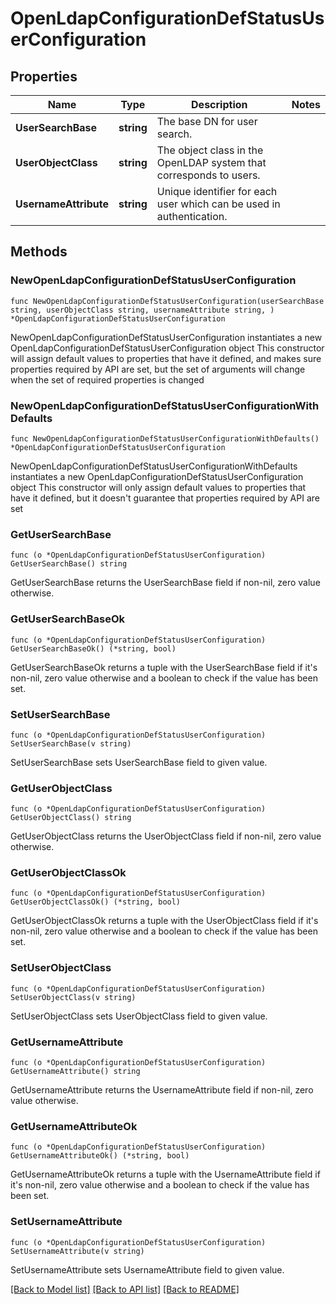 # OpenLdapConfigurationDefStatusUserConfiguration

## Properties

Name | Type | Description | Notes
------------ | ------------- | ------------- | -------------
**UserSearchBase** | **string** | The base DN for user search. | 
**UserObjectClass** | **string** | The object class in the OpenLDAP system that corresponds to users.  | 
**UsernameAttribute** | **string** | Unique identifier for each user which can be used in authentication.  | 

## Methods

### NewOpenLdapConfigurationDefStatusUserConfiguration

`func NewOpenLdapConfigurationDefStatusUserConfiguration(userSearchBase string, userObjectClass string, usernameAttribute string, ) *OpenLdapConfigurationDefStatusUserConfiguration`

NewOpenLdapConfigurationDefStatusUserConfiguration instantiates a new OpenLdapConfigurationDefStatusUserConfiguration object
This constructor will assign default values to properties that have it defined,
and makes sure properties required by API are set, but the set of arguments
will change when the set of required properties is changed

### NewOpenLdapConfigurationDefStatusUserConfigurationWithDefaults

`func NewOpenLdapConfigurationDefStatusUserConfigurationWithDefaults() *OpenLdapConfigurationDefStatusUserConfiguration`

NewOpenLdapConfigurationDefStatusUserConfigurationWithDefaults instantiates a new OpenLdapConfigurationDefStatusUserConfiguration object
This constructor will only assign default values to properties that have it defined,
but it doesn't guarantee that properties required by API are set

### GetUserSearchBase

`func (o *OpenLdapConfigurationDefStatusUserConfiguration) GetUserSearchBase() string`

GetUserSearchBase returns the UserSearchBase field if non-nil, zero value otherwise.

### GetUserSearchBaseOk

`func (o *OpenLdapConfigurationDefStatusUserConfiguration) GetUserSearchBaseOk() (*string, bool)`

GetUserSearchBaseOk returns a tuple with the UserSearchBase field if it's non-nil, zero value otherwise
and a boolean to check if the value has been set.

### SetUserSearchBase

`func (o *OpenLdapConfigurationDefStatusUserConfiguration) SetUserSearchBase(v string)`

SetUserSearchBase sets UserSearchBase field to given value.


### GetUserObjectClass

`func (o *OpenLdapConfigurationDefStatusUserConfiguration) GetUserObjectClass() string`

GetUserObjectClass returns the UserObjectClass field if non-nil, zero value otherwise.

### GetUserObjectClassOk

`func (o *OpenLdapConfigurationDefStatusUserConfiguration) GetUserObjectClassOk() (*string, bool)`

GetUserObjectClassOk returns a tuple with the UserObjectClass field if it's non-nil, zero value otherwise
and a boolean to check if the value has been set.

### SetUserObjectClass

`func (o *OpenLdapConfigurationDefStatusUserConfiguration) SetUserObjectClass(v string)`

SetUserObjectClass sets UserObjectClass field to given value.


### GetUsernameAttribute

`func (o *OpenLdapConfigurationDefStatusUserConfiguration) GetUsernameAttribute() string`

GetUsernameAttribute returns the UsernameAttribute field if non-nil, zero value otherwise.

### GetUsernameAttributeOk

`func (o *OpenLdapConfigurationDefStatusUserConfiguration) GetUsernameAttributeOk() (*string, bool)`

GetUsernameAttributeOk returns a tuple with the UsernameAttribute field if it's non-nil, zero value otherwise
and a boolean to check if the value has been set.

### SetUsernameAttribute

`func (o *OpenLdapConfigurationDefStatusUserConfiguration) SetUsernameAttribute(v string)`

SetUsernameAttribute sets UsernameAttribute field to given value.



[[Back to Model list]](../README.md#documentation-for-models) [[Back to API list]](../README.md#documentation-for-api-endpoints) [[Back to README]](../README.md)


